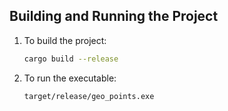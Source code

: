## Building and Running the Project

1. To build the project:

    ```bash
    cargo build --release

2. To run the executable:

    ```bash
    target/release/geo_points.exe    